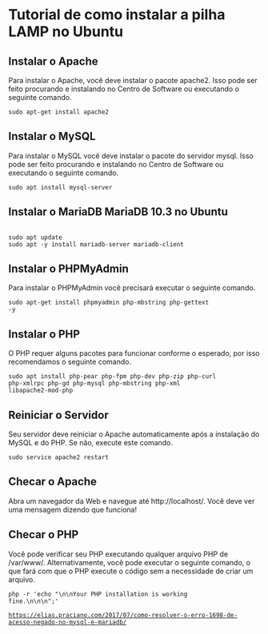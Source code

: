 <h1>Tutorial de como instalar a pilha LAMP no Ubuntu</h1>

<h2>Instalar o Apache</h2>

<p>Para instalar o Apache, você deve instalar o pacote apache2. Isso pode ser feito procurando e instalando no Centro de Software ou executando o seguinte comando.</p>

<code>sudo apt-get install apache2</code>

<h2>Instalar o MySQL</h2>

<p>Para instalar o MySQL você deve instalar o pacote do servidor mysql. Isso pode ser feito procurando e instalando no Centro de Software ou executando o seguinte comando.</p>

<code>sudo apt install mysql-server</code>

<h2>Instalar o MariaDB MariaDB 10.3 no Ubuntu</h2>

<code>
sudo apt update
sudo apt -y install mariadb-server mariadb-client
</code>

<h2>Instalar o PHPMyAdmin</h2>

<p>Para instalar o PHPMyAdmin você precisará executar o seguinte comando.</p>

<code>sudo apt-get install phpmyadmin php-mbstring php-gettext -y</code>


<h2>Instalar o PHP</h2>

<p>O PHP requer alguns pacotes para funcionar conforme o esperado, por isso recomendamos o seguinte comando.</p>

<code>sudo apt install php-pear php-fpm php-dev php-zip php-curl php-xmlrpc php-gd php-mysql php-mbstring php-xml libapache2-mod-php</code>

<h2>Reiniciar o Servidor</h2>

<p>Seu servidor deve reiniciar o Apache automaticamente após a instalação do MySQL e do PHP. Se não, execute este comando.</p>

<code>sudo service apache2 restart</code>

<h2>Checar o Apache</h2>

<p>Abra um navegador da Web e navegue até http://localhost/. Você deve ver uma mensagem dizendo que funciona!</p>

<h2>Checar o PHP</h2>

<p>Você pode verificar seu PHP executando qualquer arquivo PHP de /var/www/. Alternativamente, você pode executar o seguinte comando, o que fará com que o PHP execute o código sem a necessidade de criar um arquivo.</p>

<code>php -r 'echo "\n\nYour PHP installation is working fine.\n\n\n";'</code>

<code>https://elias.praciano.com/2017/07/como-resolver-o-erro-1698-de-acesso-negado-no-mysql-e-mariadb/</code>

